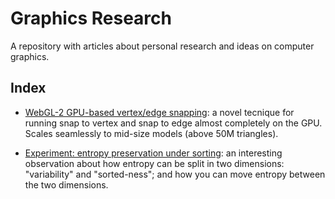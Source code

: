 # Graphics Research

A repository with articles about personal research and ideas on computer graphics.

## Index

- [WebGL-2 GPU-based vertex/edge snapping](./articles/webgl2-gpu-based-snapping.md): a novel tecnique for running snap to vertex and snap to edge almost completely on the GPU. Scales seamlessly to mid-size models (above 50M triangles).
  
- [Experiment: entropy preservation under sorting](./articles/entropy-presevation-under-sorting.md): an interesting observation about how entropy can be split in two dimensions: "variability" and "sorted-ness"; and how you can move entropy between the two dimensions.
